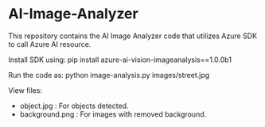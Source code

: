 # AI-Image-Analyzer
This repository contains the AI Image Analyzer code that utilizes Azure SDK to call Azure AI resource.

Install SDK using:
pip install azure-ai-vision-imageanalysis==1.0.0b1

Run the code as:
python image-analysis.py images/street.jpg

View files:
- object.jpg : For objects detected.
- background.png : For images with removed background.